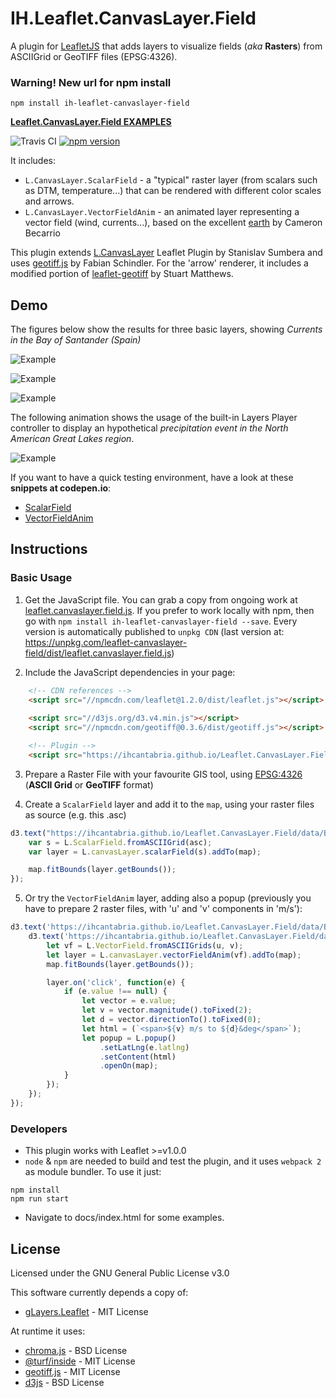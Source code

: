 # IH.Leaflet.CanvasLayer.Field
A plugin for [LeafletJS](http://www.leafletjs.com) that adds layers to visualize fields (*aka* **Rasters**) from ASCIIGrid or GeoTIFF files (EPSG:4326). 

### Warning! New url for npm install

```
npm install ih-leaflet-canvaslayer-field
```

**[Leaflet.CanvasLayer.Field EXAMPLES](https://ihcantabria.github.io/Leaflet.CanvasLayer.Field/)**

![Travis CI](https://travis-ci.org/IHCantabria/Leaflet.CanvasLayer.Field.svg?branch=master)
[![npm version](https://badge.fury.io/js/ih-leaflet-canvaslayer-field.svg)](https://badge.fury.io/js/ih-leaflet-canvaslayer-field)

It includes:
* `L.CanvasLayer.ScalarField` - a "typical" raster layer (from scalars such as DTM, temperature...) that can be rendered with different color scales and arrows.
* `L.CanvasLayer.VectorFieldAnim` - an animated layer representing a vector field (wind, currents...), based on the excellent [earth](https://github.com/cambecc/earth) by Cameron Becarrio

This plugin extends [L.CanvasLayer](https://github.com/Sumbera/gLayers.Leaflet) Leaflet Plugin by Stanislav Sumbera and uses [geotiff.js](https://github.com/constantinius/geotiff.js) by Fabian Schindler. For the 'arrow' renderer, it includes a modified portion of [leaflet-geotiff](https://github.com/stuartmatthews/leaflet-geotiff) by 
Stuart Matthews.


## Demo
The figures below show the results for three basic layers, showing *Currents in the Bay of Santander (Spain)*

![Example](https://ihcantabria.github.io/Leaflet.CanvasLayer.Field/img/ScalarField.png)

![Example](https://ihcantabria.github.io/Leaflet.CanvasLayer.Field/img/VectorFieldAnim.gif)

![Example](https://ihcantabria.github.io/Leaflet.CanvasLayer.Field/img/ScalarFieldVector.png)

The following animation shows the usage of the built-in Layers Player controller to display an hypothetical *precipitation event in the North American Great Lakes region*.    

![Example](https://adlzanchetta.github.io/Leaflet.CanvasLayer.Field/img/LayersPlayerControl.gif)

If you want to have a quick testing environment, have a look at these **snippets at codepen.io**:
* [ScalarField](http://codepen.io/VictorVelarde/pen/ZKJWMb/)
* [VectorFieldAnim](http://codepen.io/VictorVelarde/pen/QvBeYV)


## Instructions

### Basic Usage
1. Get the JavaScript file. You can grab a copy from ongoing work at [leaflet.canvaslayer.field.js](https://ihcantabria.github.io/Leaflet.CanvasLayer.Field/dist/leaflet.canvaslayer.field.js). If you prefer to work locally with npm, then go with `npm install ih-leaflet-canvaslayer-field --save`. Every version is automatically published to `unpkg CDN` (last version at: https://unpkg.com/leaflet-canvaslayer-field/dist/leaflet.canvaslayer.field.js)

2. Include the JavaScript dependencies in your page:
```html
    <!-- CDN references -->
    <script src="//npmcdn.com/leaflet@1.2.0/dist/leaflet.js"></script>
    
    <script src="//d3js.org/d3.v4.min.js"></script>
    <script src="//npmcdn.com/geotiff@0.3.6/dist/geotiff.js"></script> <!-- optional -->

    <!-- Plugin -->
    <script src="https://ihcantabria.github.io/Leaflet.CanvasLayer.Field/dist/leaflet.canvaslayer.field.js"></script>
```

3. Prepare a Raster File with your favourite GIS tool, using [EPSG:4326](https://epsg.io/4326) (**ASCII Grid** or **GeoTIFF** format)

4. Create a `ScalarField` layer and add it to the `map`, using your raster files as source (e.g. this .asc)
```js
d3.text("https://ihcantabria.github.io/Leaflet.CanvasLayer.Field/data/Bay_Speed.asc", function (asc) {
    var s = L.ScalarField.fromASCIIGrid(asc);
    var layer = L.canvasLayer.scalarField(s).addTo(map);

    map.fitBounds(layer.getBounds());
});
```

5. Or try the `VectorFieldAnim` layer, adding also a popup (previously you have to prepare 2 raster files, with 'u' and 'v' components in 'm/s'):
```js
d3.text('https://ihcantabria.github.io/Leaflet.CanvasLayer.Field/data/Bay_U.asc', function(u) {
    d3.text('https://ihcantabria.github.io/Leaflet.CanvasLayer.Field/data/Bay_V.asc', function(v) {
        let vf = L.VectorField.fromASCIIGrids(u, v);
        let layer = L.canvasLayer.vectorFieldAnim(vf).addTo(map);
        map.fitBounds(layer.getBounds());

        layer.on('click', function(e) {
            if (e.value !== null) {
                let vector = e.value;
                let v = vector.magnitude().toFixed(2);
                let d = vector.directionTo().toFixed(0);
                let html = (`<span>${v} m/s to ${d}&deg</span>`);
                let popup = L.popup()
                    .setLatLng(e.latlng)
                    .setContent(html)
                    .openOn(map);
            }
        });
    });
});
```


### Developers
* This plugin works with Leaflet >=v1.0.0
* `node` & `npm` are needed to build and test the plugin, and it uses `webpack 2` as module bundler. To use it just:
```shell
npm install
npm run start
```
* Navigate to docs/index.html for some examples.


## License
Licensed under the GNU General Public License v3.0

This software currently depends a copy of:
* [gLayers.Leaflet](https://github.com/Sumbera/gLayers.Leaflet) - MIT License

At runtime it uses:
* [chroma.js](https://github.com/gka/chroma.js) - BSD License
* [@turf/inside](https://github.com/Turfjs/turf) - MIT License
* [geotiff.js](https://github.com/constantinius/geotiff.js) - MIT License
* [d3js](https://github.com/d3/d3) - BSD License

